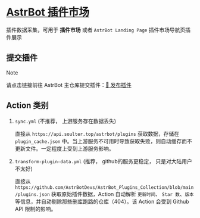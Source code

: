 # [AstrBot 插件市场](https://igcrystal-neo.github.io/Astrbot_Plugins_Market/)

插件数据采集，可用于 **插件市场** 或者 `AstrBot Landing Page` 插件市场导航页插件展示

## 提交插件

> [!NOTE]
> 请点击链接前往 AstrBot 主仓库提交插件：[🥳 发布插件](https://github.com/Soulter/AstrBot/issues/new?template=PLUGIN_PUBLISH.yml)


## Action 类别

1. `sync.yml` (不推荐， 上游服务存在数据丢失)

   直接从 `https://api.soulter.top/astrbot/plugins` 获取数据，存储在 `plugin_cache.json` 中。当上游服务不可用时导致获取失败，则自动缓存而不更新文件。一定程度上受到上游服务影响。

3. `transform-plugin-data.yml` (推荐， github的服务更稳定， 只是对大陆用户不太好)

   直接从 `https://github.com/AstrBotDevs/AstrBot_Plugins_Collection/blob/main/plugins.json` 获取原始插件数据，Action 自动解析 `更新时间`、 `Star 数`、`版本`等信息，并自动剔除那些删库跑路的仓库（404）。该 Action 会受到 Github API 限制的影响。
